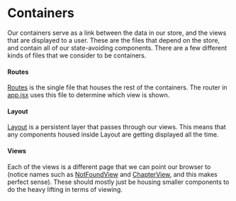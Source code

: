 Containers
==============

Our containers serve as a link between the data in our store, and the views that are displayed to a user. These are the files that depend on the store, and contain all of our state-avoiding components. There are a few different kinds of files that we consider to be containers.

#### Routes
[Routes](./Routes) is the single file that houses the rest of the containers. The router in [app.jsx](../app.jsx) uses this file to determine which view is shown.

#### Layout
[Layout](./Layout) is a persistent layer that passes through our views. This means that any components housed inside Layout are getting displayed all the time.

#### Views
Each of the views is a different page that we can point our browser to (notice names such as [NotFoundView](./NotFoundView) and [ChapterView](./ChapterView), and this makes perfect sense). These should mostly just be housing smaller components to do the heavy lifting in terms of viewing.